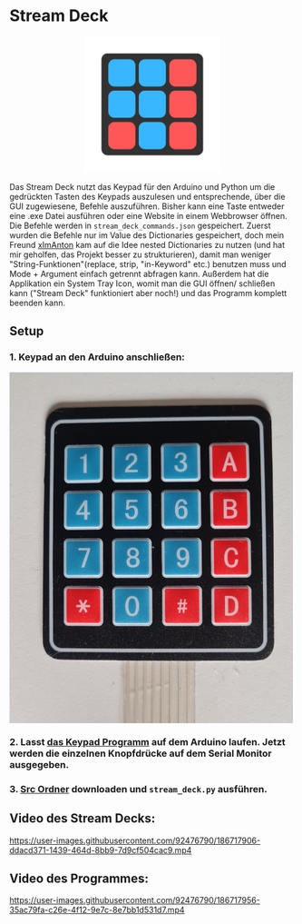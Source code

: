 # Stream Deck

<p align="center">
  <img src="https://github.com/github-gabriel/stream-deck/blob/main/src/logo.png" width="240">
</p>

Das Stream Deck nutzt das Keypad für den Arduino und Python um die gedrückten Tasten des Keypads auszulesen und entsprechende, über die GUI zugewiesene, Befehle auszuführen. Bisher kann eine Taste entweder eine .exe Datei ausführen oder eine Website in einem Webbrowser öffnen. Die Befehle werden in ```stream_deck_commands.json``` gespeichert. Zuerst wurden die Befehle nur im Value des Dictionaries gespeichert, doch mein Freund [xImAnton](https://github.com/xImAnton) kam auf die Idee nested Dictionaries zu nutzen (und hat mir geholfen, das Projekt besser zu strukturieren), damit man weniger "String-Funktionen"(replace, strip, "in-Keyword" etc.) benutzen muss und Mode + Argument einfach getrennt abfragen kann. Außerdem hat die Applikation ein System Tray Icon, womit man die GUI öffnen/ schließen kann ("Stream Deck" funktioniert aber noch!) und das Programm komplett beenden kann.

## Setup

### 1. Keypad an den Arduino anschließen:
<img src="https://github.com/github-gabriel/stream-deck/blob/main/Images/arduino_keypad.jpg" width="500" align="center">

### 2. Lasst [das Keypad Programm](https://github.com/github-gabriel/stream-deck/blob/main/Keypad.ino) auf dem Arduino laufen. Jetzt werden die einzelnen Knopfdrücke auf dem Serial Monitor ausgegeben.

### 3. [Src Ordner](https://github.com/github-gabriel/stream-deck/tree/main/src) downloaden und ```stream_deck.py``` ausführen.

## Video des Stream Decks:

https://user-images.githubusercontent.com/92476790/186717906-ddacd371-1439-464d-8bb9-7d9cf504cac9.mp4

## Video des Programmes:

https://user-images.githubusercontent.com/92476790/186717956-35ac79fa-c26e-4f12-9e7c-8e7bb1d531d7.mp4


